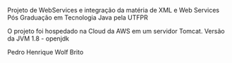 Projeto de WebServices e integração da matéria de XML e Web Services
Pós Graduação em Tecnologia Java pela UTFPR

O projeto foi hospedado na Cloud da AWS em um servidor Tomcat.
Versão da JVM 1.8 - openjdk

Pedro Henrique Wolf Brito
